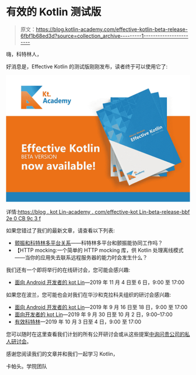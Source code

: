 # 有效的 Kotlin 测试版

> 原文：<https://blog.kotlin-academy.com/effective-kotlin-beta-release-6fbf1b68ed3d?source=collection_archive---------1----------------------->

嗨，科特林人，

好消息是，Effective Kotlin 的测试版刚刚发布，读者终于可以使用它了:

[![](img/087188ecf948f6d936c4f2369529e883.png)](https://blog.kotlin-academy.com/effective-kotlin-beta-release-bbf2e0cb9c3f)

详情:[https://blog . kot Lin-academy . com/effective-kot Lin-beta-release-bbf 2e 0 CB 9c 3 f](/effective-kotlin-beta-release-bbf2e0cb9c3f)

如果您错过了我们的最新文章，请查看以下列表:

*   [颤振和科特林多平台关系](/flutter-and-kotlin-multiplatform-relationship-890616005f57)——科特林多平台和颤振能协同工作吗？
*   【HTTP mocking:一个简单的 HTTP mocking 库，供 Kotlin 处理离线模式——当你的应用失去联系远程服务器的能力时会发生什么？

我们还有一个即将举行的在线研讨会，您可能会感兴趣:

*   [面向 Android 开发者的 kot Lin](https://kt.academy/publicWorkshop/androidNovOn)—2019 年 11 月 4 日至 6 日，9:00 至 17:00

如果您在波兰，您可能也会对我们在华沙和克拉科夫组织的研讨会感兴趣:

*   [面向 Android 开发者的 kot Lin](https://kt.academy/pl/publicWorkshop/androidSep)—2019 年 9 月 16 日至 18 日，9:00 至 17:00
*   [面向开发者的 kot Lin](https://kt.academy/pl/publicWorkshop/kotlinSep)—2019 年 9 月 30 日至 10 月 2 日，9:00–17:00
*   [有效科特林](https://kt.academy/pl/publicWorkshop/effectiveOct)—2019 年 10 月 3 日至 4 日，9:00 至 17:00

您可以随时在这里查看我们计划的所有公开研讨会或从这些提案[中询问贵公司的私人研讨会](https://kt.academy/workshop#workshops-offer)。

感谢您阅读我们的文章并和我们一起学习 Kotlin，

卡帕头。学院团队